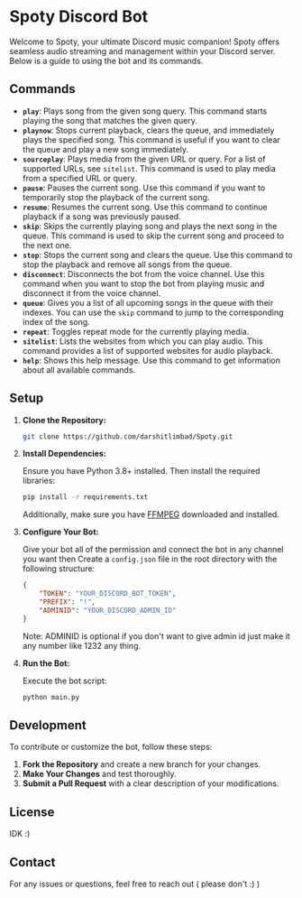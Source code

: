 # Spoty Discord Bot

Welcome to Spoty, your ultimate Discord music companion! Spoty offers seamless audio streaming and management within your Discord server. Below is a guide to using the bot and its commands.

## Commands

- **`play`**: Plays song from the given song query. This command starts playing the song that matches the given query.
- **`playnow`**: Stops current playback, clears the queue, and immediately plays the specified song. This command is useful if you want to clear the queue and play a new song immediately.
- **`sourceplay`**: Plays media from the given URL or query. For a list of supported URLs, see `sitelist`. This command is used to play media from a specified URL or query.
- **`pause`**: Pauses the current song. Use this command if you want to temporarily stop the playback of the current song.
- **`resume`**: Resumes the current song. Use this command to continue playback if a song was previously paused.
- **`skip`**: Skips the currently playing song and plays the next song in the queue. This command is used to skip the current song and proceed to the next one.
- **`stop`**: Stops the current song and clears the queue. Use this command to stop the playback and remove all songs from the queue.
- **`disconnect`**: Disconnects the bot from the voice channel. Use this command when you want to stop the bot from playing music and disconnect it from the voice channel.
- **`queue`**: Gives you a list of all upcoming songs in the queue with their indexes. You can use the `skip` command to jump to the corresponding index of the song.
- **`repeat`**: Toggles repeat mode for the currently playing media.
- **`sitelist`**: Lists the websites from which you can play audio. This command provides a list of supported websites for audio playback.
- **`help`**: Shows this help message. Use this command to get information about all available commands.

## Setup

1. **Clone the Repository:**

   ```bash
   git clone https://github.com/darshitlimbad/Spoty.git
   ``` 

2. **Install Dependencies:**

   Ensure you have Python 3.8+ installed. Then install the required libraries:

    ```bash
    pip install -r requirements.txt
    ```

    Additionally, make sure you have [FFMPEG](https://ffmpeg.org/download.html) downloaded and installed.

3. **Configure Your Bot:**

    Give your bot all of the permission and connect the bot in any channel you want then
    Create a `config.json` file in the root directory with the following structure:

    ```json
    {
        "TOKEN": "YOUR_DISCORD_BOT_TOKEN",
        "PREFIX": "!",
        "ADMINID": "YOUR_DISCORD_ADMIN_ID"  
    }
    ``` 
    Note: ADMINID is optional if you don't want to give admin id just make it any number like 1232 any thing.

4. **Run the Bot:**

   Execute the bot script:

   ```bash
   python main.py
   ``` 

## Development

To contribute or customize the bot, follow these steps:

1. **Fork the Repository** and create a new branch for your changes.
2. **Make Your Changes** and test thoroughly.
3. **Submit a Pull Request** with a clear description of your modifications.
## License

IDK :)

## Contact

For any issues or questions, feel free to reach out ( please don't :) )